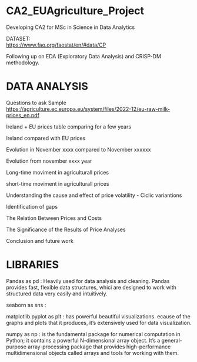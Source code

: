 # CA2_EUAgriculture_Project
Developing CA2 for MSc in Science in Data Analytics

DATASET:	
https://www.fao.org/faostat/en/#data/CP

Following up on EDA (Exploratory Data Analysis) and CRISP-DM methodology.

# DATA ANALYSIS

Questions to ask 
Sample 
https://agriculture.ec.europa.eu/system/files/2022-12/eu-raw-milk-prices_en.pdf

Ireland + EU prices table comparing for a few years  

Ireland compared with EU prices

Evolution in November xxxx compared to November xxxxxx 

Evolution from november xxxx year 

Long-time moviment in agriculturall prices 

short-time moviment in agriculturall prices

Understanding the cause and effect of price volatility - Ciclic variantions 

Identification of gaps 

The Relation Between Prices and Costs 

The Significance of the Results of Price Analyses

Conclusion and future work

# LIBRARIES 

Pandas as pd : Heavily used for data analysis and cleaning. Pandas provides fast, flexible data structures, whici are designed to work 
with structured data very easily and intuitively.

seaborn as sns : 

matplotlib.pyplot as plt : has powerful beautiful visualizations. ecause of the graphs and plots that it produces, it’s extensively used 
for data visualization.

numpy as np : is the fundamental package for numerical computation in Python; it contains a powerful N-dimensional array object.  It’s 
a general-purpose array-processing package that provides high-performance multidimensional objects called arrays and tools for working 
with them.

 


